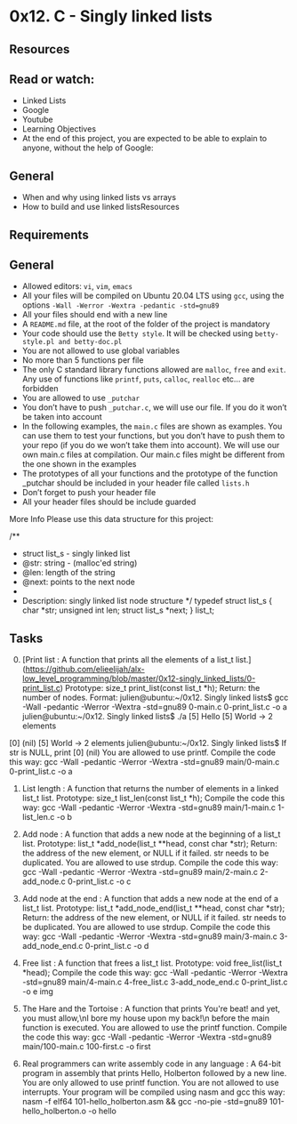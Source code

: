 # 0x12. C - Singly linked lists


## Resources

## Read or watch:


- Linked Lists
- Google
- Youtube
- Learning Objectives
- At the end of this project, you are expected to be able to explain to anyone, without the help of Google:

## General


- When and why using linked lists vs arrays
- How to build and use linked listsResources


## Requirements


## General


- Allowed editors: `vi`, `vim`, `emacs`
- All your files will be compiled on Ubuntu 20.04 LTS using `gcc`, using the options `-Wall -Werror -Wextra -pedantic -std=gnu89`
- All your files should end with a new line
- A `README.md` file, at the root of the folder of the project is mandatory
- Your code should use the `Betty style`. It will be checked using `betty-style.pl and betty-doc.pl`
- You are not allowed to use global variables
- No more than 5 functions per file
- The only C standard library functions allowed are `malloc`, `free` and `exit`. Any use of functions like `printf`, `puts`, `calloc`, `realloc` etc… are forbidden
- You are allowed to use `_putchar`
- You don’t have to push `_putchar.c`, we will use our file. If you do it won’t be taken into account
- In the following examples, the `main.c` files are shown as examples. You can use them to test your functions, but you don’t have to push them to your repo (if you do we won’t take them into account). We will use our own main.c files at compilation. Our main.c files might be different from the one shown in the examples
- The prototypes of all your functions and the prototype of the function _putchar should be included in your header file called `lists.h`
- Don’t forget to push your header file
- All your header files should be include guarded

More Info
Please use this data structure for this project:

/**
 * struct list_s - singly linked list
 * @str: string - (malloc'ed string)
 * @len: length of the string
 * @next: points to the next node
 *
 * Description: singly linked list node structure
 */
typedef struct list_s
{
    char *str;
    unsigned int len;
    struct list_s *next;
} list_t;


## Tasks


0. [Print list : A function that prints all the elements of a list_t list.] (https://github.com/elieelijah/alx-low_level_programming/blob/master/0x12-singly_linked_lists/0-print_list.c)
Prototype: size_t print_list(const list_t *h);
Return: the number of nodes.
Format:
 julien@ubuntu:~/0x12. Singly linked lists$ gcc -Wall -pedantic -Werror -Wextra -std=gnu89 0-main.c 0-print_list.c -o a
 julien@ubuntu:~/0x12. Singly linked lists$ ./a
 [5] Hello
 [5] World
 -> 2 elements

 [0] (nil)
 [5] World
 -> 2 elements
 julien@ubuntu:~/0x12. Singly linked lists$
If str is NULL, print [0] (nil)
You are allowed to use printf.
Compile the code this way: gcc -Wall -pedantic -Werror -Wextra -std=gnu89 main/0-main.c 0-print_list.c -o a
1. List length : A function that returns the number of elements in a linked list_t list.
Prototype: size_t list_len(const list_t *h);
Compile the code this way: gcc -Wall -pedantic -Werror -Wextra -std=gnu89 main/1-main.c 1-list_len.c -o b
2. Add node : A function that adds a new node at the beginning of a list_t list.
Prototype: list_t *add_node(list_t **head, const char *str);
Return: the address of the new element, or NULL if it failed.
str needs to be duplicated.
You are allowed to use strdup.
Compile the code this way: gcc -Wall -pedantic -Werror -Wextra -std=gnu89 main/2-main.c 2-add_node.c 0-print_list.c -o c
3. Add node at the end : A function that adds a new node at the end of a list_t list.
Prototype: list_t *add_node_end(list_t **head, const char *str);
Return: the address of the new element, or NULL if it failed.
str needs to be duplicated.
You are allowed to use strdup.
Compile the code this way: gcc -Wall -pedantic -Werror -Wextra -std=gnu89 main/3-main.c 3-add_node_end.c 0-print_list.c -o d
4. Free list : A function that frees a list_t list.
Prototype: void free_list(list_t *head);
Compile the code this way: gcc -Wall -pedantic -Werror -Wextra -std=gnu89 main/4-main.c 4-free_list.c 3-add_node_end.c 0-print_list.c -o e
img

5. The Hare and the Tortoise : A function that prints You're beat! and yet, you must allow,\nI bore my house upon my back!\n before the main function is executed.
You are allowed to use the printf function.
Compile the code this way: gcc -Wall -pedantic -Werror -Wextra -std=gnu89 main/100-main.c 100-first.c -o first
6. Real programmers can write assembly code in any language : A 64-bit program in assembly that prints Hello, Holberton followed by a new line.
You are only allowed to use printf function.
You are not allowed to use interrupts.
Your program will be compiled using nasm and gcc this way: nasm -f elf64 101-hello_holberton.asm && gcc -no-pie -std=gnu89 101-hello_holberton.o -o hello

